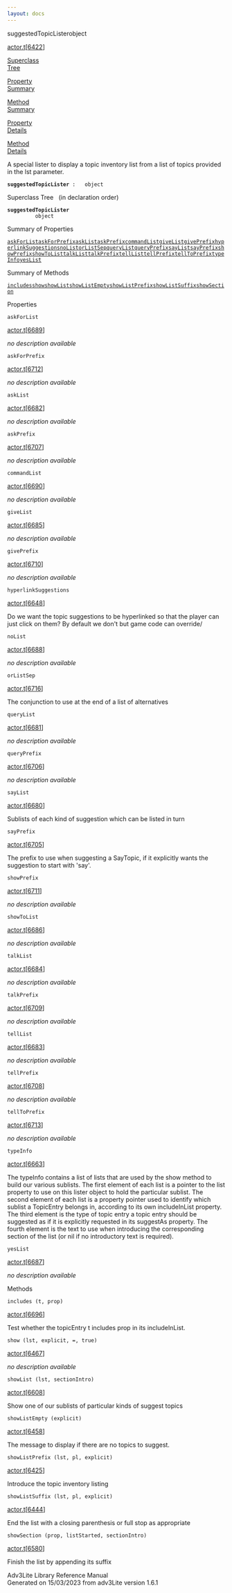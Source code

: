 ```yaml
---
layout: docs
---
```

<span class="title">suggestedTopicLister</span><span class="type">object</span>

[actor.t](../file/actor.t.html)\[[6422](../source/actor.t.html#6422)\]

[Superclass  
Tree](#_SuperClassTree_)

[Property  
Summary](#_PropSummary_)

[Method  
Summary](#_MethodSummary_)

[Property  
Details](#_Properties_)

[Method  
Details](#_Methods_)



A special lister to display a topic inventory list from a list of topics
provided in the lst parameter.

**`suggestedTopicLister`**` :   object`



<span id="_SuperClassTree_"></span>



<span class="hdln">Superclass Tree</span>   (in declaration order)



**`suggestedTopicLister`**  
`         object`  
<span id="_PropSummary_"></span>



<span class="hdln">Summary of Properties</span>  



[`askForList`](#askForList)[`askForPrefix`](#askForPrefix)[`askList`](#askList)[`askPrefix`](#askPrefix)[`commandList`](#commandList)[`giveList`](#giveList)[`givePrefix`](#givePrefix)[`hyperlinkSuggestions`](#hyperlinkSuggestions)[`noList`](#noList)[`orListSep`](#orListSep)[`queryList`](#queryList)[`queryPrefix`](#queryPrefix)[`sayList`](#sayList)[`sayPrefix`](#sayPrefix)[`showPrefix`](#showPrefix)[`showToList`](#showToList)[`talkList`](#talkList)[`talkPrefix`](#talkPrefix)[`tellList`](#tellList)[`tellPrefix`](#tellPrefix)[`tellToPrefix`](#tellToPrefix)[`typeInfo`](#typeInfo)[`yesList`](#yesList)

<span id="_MethodSummary_"></span>



<span class="hdln">Summary of Methods</span>  



[`includes`](#includes)[`show`](#show)[`showList`](#showList)[`showListEmpty`](#showListEmpty)[`showListPrefix`](#showListPrefix)[`showListSuffix`](#showListSuffix)[`showSection`](#showSection)

<span id="_Properties_"></span>



<span class="hdln">Properties</span>  



<span id="askForList"></span>

`askForList`

[actor.t](../file/actor.t.html)\[[6689](../source/actor.t.html#6689)\]



*no description available*



<span id="askForPrefix"></span>

`askForPrefix`

[actor.t](../file/actor.t.html)\[[6712](../source/actor.t.html#6712)\]



*no description available*



<span id="askList"></span>

`askList`

[actor.t](../file/actor.t.html)\[[6682](../source/actor.t.html#6682)\]



*no description available*



<span id="askPrefix"></span>

`askPrefix`

[actor.t](../file/actor.t.html)\[[6707](../source/actor.t.html#6707)\]



*no description available*



<span id="commandList"></span>

`commandList`

[actor.t](../file/actor.t.html)\[[6690](../source/actor.t.html#6690)\]



*no description available*



<span id="giveList"></span>

`giveList`

[actor.t](../file/actor.t.html)\[[6685](../source/actor.t.html#6685)\]



*no description available*



<span id="givePrefix"></span>

`givePrefix`

[actor.t](../file/actor.t.html)\[[6710](../source/actor.t.html#6710)\]



*no description available*



<span id="hyperlinkSuggestions"></span>

`hyperlinkSuggestions`

[actor.t](../file/actor.t.html)\[[6648](../source/actor.t.html#6648)\]



Do we want the topic suggestions to be hyperlinked so that the player
can just click on them? By default we don't but game code can override/



<span id="noList"></span>

`noList`

[actor.t](../file/actor.t.html)\[[6688](../source/actor.t.html#6688)\]



*no description available*



<span id="orListSep"></span>

`orListSep`

[actor.t](../file/actor.t.html)\[[6716](../source/actor.t.html#6716)\]



The conjunction to use at the end of a list of alternatives



<span id="queryList"></span>

`queryList`

[actor.t](../file/actor.t.html)\[[6681](../source/actor.t.html#6681)\]



*no description available*



<span id="queryPrefix"></span>

`queryPrefix`

[actor.t](../file/actor.t.html)\[[6706](../source/actor.t.html#6706)\]



*no description available*



<span id="sayList"></span>

`sayList`

[actor.t](../file/actor.t.html)\[[6680](../source/actor.t.html#6680)\]



Sublists of each kind of suggestion which can be listed in turn



<span id="sayPrefix"></span>

`sayPrefix`

[actor.t](../file/actor.t.html)\[[6705](../source/actor.t.html#6705)\]



The prefix to use when suggesting a SayTopic, if it explicitly wants the
suggestion to start with 'say'.



<span id="showPrefix"></span>

`showPrefix`

[actor.t](../file/actor.t.html)\[[6711](../source/actor.t.html#6711)\]



*no description available*



<span id="showToList"></span>

`showToList`

[actor.t](../file/actor.t.html)\[[6686](../source/actor.t.html#6686)\]



*no description available*



<span id="talkList"></span>

`talkList`

[actor.t](../file/actor.t.html)\[[6684](../source/actor.t.html#6684)\]



*no description available*



<span id="talkPrefix"></span>

`talkPrefix`

[actor.t](../file/actor.t.html)\[[6709](../source/actor.t.html#6709)\]



*no description available*



<span id="tellList"></span>

`tellList`

[actor.t](../file/actor.t.html)\[[6683](../source/actor.t.html#6683)\]



*no description available*



<span id="tellPrefix"></span>

`tellPrefix`

[actor.t](../file/actor.t.html)\[[6708](../source/actor.t.html#6708)\]



*no description available*



<span id="tellToPrefix"></span>

`tellToPrefix`

[actor.t](../file/actor.t.html)\[[6713](../source/actor.t.html#6713)\]



*no description available*



<span id="typeInfo"></span>

`typeInfo`

[actor.t](../file/actor.t.html)\[[6663](../source/actor.t.html#6663)\]



The typeInfo contains a list of lists that are used by the show method
to build our various sublists. The first element of each list is a
pointer to the list property to use on this lister object to hold the
particular sublist. The second element of each list is a property
pointer used to identify which sublist a TopicEntry belongs in,
according to its own includeInList property. The third element is the
type of topic entry a topic entry should be suggested as if it is
explicitly requested in its suggestAs property. The fourth element is
the text to use when introducing the corresponding section of the list
(or nil if no introductory text is required).



<span id="yesList"></span>

`yesList`

[actor.t](../file/actor.t.html)\[[6687](../source/actor.t.html#6687)\]



*no description available*



<span id="_Methods_"></span>



<span class="hdln">Methods</span>  



<span id="includes"></span>

`includes (t, prop)`

[actor.t](../file/actor.t.html)\[[6696](../source/actor.t.html#6696)\]



Test whether the topicEntry t includes prop in its includeInList.



<span id="show"></span>

`show (lst, explicit, =, true)`

[actor.t](../file/actor.t.html)\[[6467](../source/actor.t.html#6467)\]



*no description available*



<span id="showList"></span>

`showList (lst, sectionIntro)`

[actor.t](../file/actor.t.html)\[[6608](../source/actor.t.html#6608)\]



Show one of our sublists of particular kinds of suggest topics



<span id="showListEmpty"></span>

`showListEmpty (explicit)`

[actor.t](../file/actor.t.html)\[[6458](../source/actor.t.html#6458)\]



The message to display if there are no topics to suggest.



<span id="showListPrefix"></span>

`showListPrefix (lst, pl, explicit)`

[actor.t](../file/actor.t.html)\[[6425](../source/actor.t.html#6425)\]



Introduce the topic inventory listing



<span id="showListSuffix"></span>

`showListSuffix (lst, pl, explicit)`

[actor.t](../file/actor.t.html)\[[6444](../source/actor.t.html#6444)\]



End the list with a closing parenthesis or full stop as appropriate



<span id="showSection"></span>

`showSection (prop, listStarted, sectionIntro)`

[actor.t](../file/actor.t.html)\[[6580](../source/actor.t.html#6580)\]



Finish the list by appending its suffix





Adv3Lite Library Reference Manual  
Generated on 15/03/2023 from adv3Lite version 1.6.1


